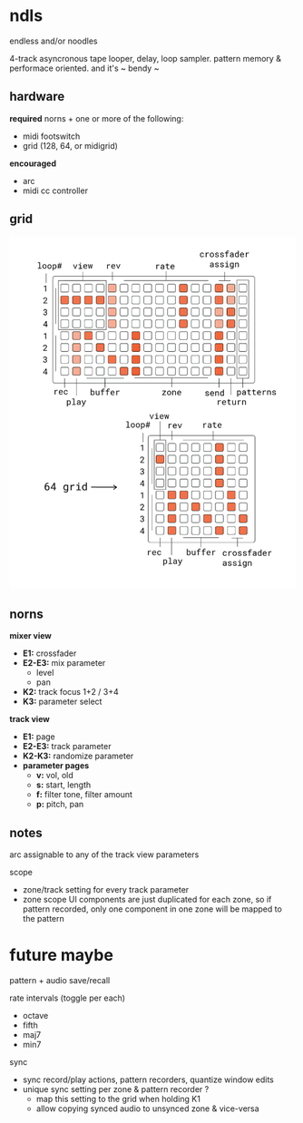# ndls

endless and/or noodles

4-track asyncronous tape looper, delay, loop sampler. pattern memory & performace oriented. and it's ~ bendy ~

## hardware

**required** norns + one or more of the following:
- midi footswitch
- grid (128, 64, or midigrid)

**encouraged**
- arc
- midi cc controller

## grid

![documentation image](doc/ndls.png)

## norns

**mixer view**
- **E1:** crossfader
- **E2-E3:** mix parameter
  - level
  - pan
- **K2:** track focus 1+2 / 3+4
- **K3:** parameter select

**track view**
- **E1:** page
- **E2-E3:** track parameter
- **K2-K3:** randomize parameter
- **parameter pages**
  - **v:** vol, old
  - **s:** start, length
  - **f:** filter tone, filter amount
  - **p:** pitch, pan

## notes

arc assignable to any of the track view parameters

scope
- zone/track setting for every track parameter
- zone scope UI components are just duplicated for each zone, so if pattern recorded, only one component in one zone will be mapped to the pattern

# future maybe

pattern + audio save/recall

rate intervals (toggle per each)
- octave
- fifth
- maj7
- min7

sync
- sync record/play actions, pattern recorders, quantize window edits
- unique sync setting per zone & pattern recorder ? 
  - map this setting to the grid when holding K1
  - allow copying synced audio to unsynced zone & vice-versa
